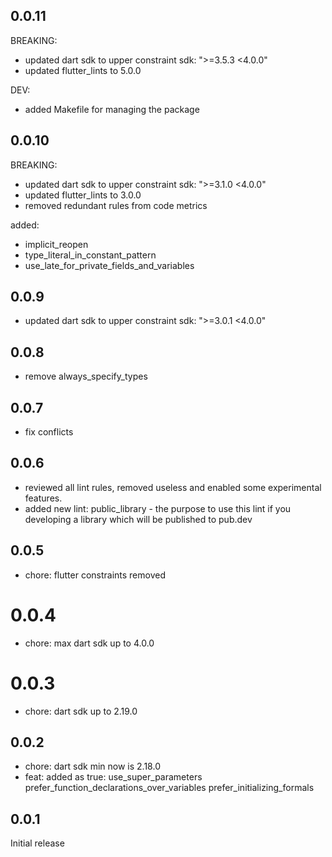## 0.0.11

BREAKING:

- updated dart sdk to upper constraint sdk: ">=3.5.3 <4.0.0"
- updated flutter_lints to 5.0.0

DEV:

- added Makefile for managing the package

## 0.0.10

BREAKING:

- updated dart sdk to upper constraint sdk: ">=3.1.0 <4.0.0"
- updated flutter_lints to 3.0.0
- removed redundant rules from code metrics

added:

- implicit_reopen
- type_literal_in_constant_pattern
- use_late_for_private_fields_and_variables

## 0.0.9

- updated dart sdk to upper constraint sdk: ">=3.0.1 <4.0.0"

## 0.0.8

- remove always_specify_types

## 0.0.7

- fix conflicts

## 0.0.6

- reviewed all lint rules, removed useless and enabled some experimental features.
- added new lint: public_library - the purpose to use this lint if you developing a library which will be published to pub.dev

## 0.0.5

- chore: flutter constraints removed

# 0.0.4

- chore: max dart sdk up to 4.0.0

# 0.0.3

- chore: dart sdk up to 2.19.0

## 0.0.2

- chore: dart sdk min now is 2.18.0
- feat: added as true:
  use_super_parameters
  prefer_function_declarations_over_variables
  prefer_initializing_formals

## 0.0.1

Initial release
